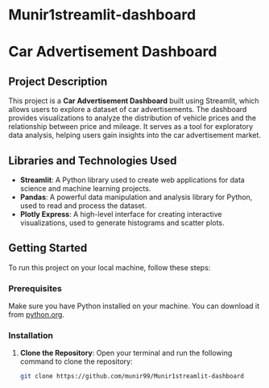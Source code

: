 # Munir1streamlit-dashboard

# Car Advertisement Dashboard

## Project Description

This project is a **Car Advertisement Dashboard** built using Streamlit, which allows users to explore a dataset of car advertisements. The dashboard provides visualizations to analyze the distribution of vehicle prices and the relationship between price and mileage. It serves as a tool for exploratory data analysis, helping users gain insights into the car advertisement market.

## Libraries and Technologies Used

- **Streamlit**: A Python library used to create web applications for data science and machine learning projects.
- **Pandas**: A powerful data manipulation and analysis library for Python, used to read and process the dataset.
- **Plotly Express**: A high-level interface for creating interactive visualizations, used to generate histograms and scatter plots.

## Getting Started

To run this project on your local machine, follow these steps:

### Prerequisites

Make sure you have Python installed on your machine. You can download it from [python.org](https://www.python.org/downloads/).

### Installation

1. **Clone the Repository**:
   Open your terminal and run the following command to clone the repository:
   ```bash
   git clone https://github.com/munir99/Munir1streamlit-dashboard